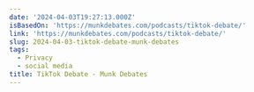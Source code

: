 ```yaml
---
date: '2024-04-03T19:27:13.000Z'
isBasedOn: 'https://munkdebates.com/podcasts/tiktok-debate/'
link: 'https://munkdebates.com/podcasts/tiktok-debate/'
slug: 2024-04-03-tiktok-debate-munk-debates
tags:
  - Privacy
  - social media
title: TikTok Debate - Munk Debates
---
```


